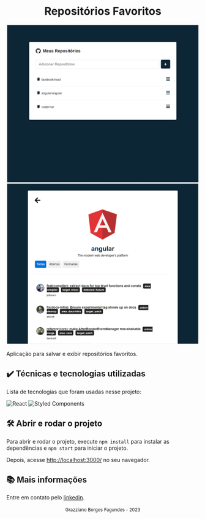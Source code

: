 <div align="center">
  <h1>Repositórios Favoritos</h1>
</div>

<div align="center">
  <img src="./docs/assets/repos01.PNG" width="500" heigth="500">
  <img src="./docs/assets/repos02.PNG" width="500" heigth="500">
</div>

Aplicação para salvar e exibir repositórios favoritos.

## ✔️ Técnicas e tecnologias utilizadas

Lista de tecnologias que foram usadas nesse projeto:

![React](https://img.shields.io/badge/react-%2320232a.svg?style=for-the-badge&logo=react&logoColor=%2361DAFB)
![Styled Components](https://img.shields.io/badge/styled--components-DB7093?style=for-the-badge&logo=styled-components&logoColor=white)

## 🛠️ Abrir e rodar o projeto

Para abrir e rodar o projeto, execute ```npm install``` para instalar as dependências e ```npm start``` para iniciar o projeto.

Depois, acesse <a href="http://localhost:3000/">http://localhost:3000/</a> no seu navegador.

## 📚 Mais informações

Entre em contato pelo [linkedin](https://www.linkedin.com/in/grazziano-fagundes/).

<div align="center">
  <small>Grazziano Borges Fagundes - 2023</small>
</div>